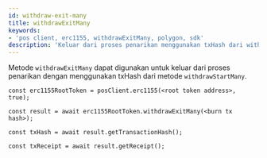 ```yaml
---
id: withdraw-exit-many
title: withdrawExitMany
keywords:
- 'pos client, erc1155, withdrawExitMany, polygon, sdk'
description: 'Keluar dari proses penarikan menggunakan txHash dari withdrawStart.'
---
```


Metode `withdrawExitMany` dapat digunakan untuk keluar dari proses penarikan dengan menggunakan txHash dari metode `withdrawStartMany`.

```
const erc1155RootToken = posClient.erc1155(<root token address>, true);

const result = await erc1155RootToken.withdrawExitMany(<burn tx hash>);

const txHash = await result.getTransactionHash();

const txReceipt = await result.getReceipt();

```

